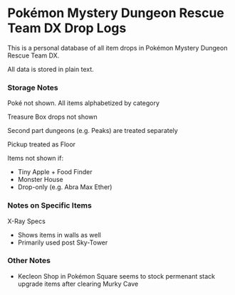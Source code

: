 # Pokémon Mystery Dungeon Rescue Team DX Drop Logs

This is a personal database of all item drops in Pokémon Mystery Dungeon Rescue Team DX. 

All data is stored in plain text.

### Storage Notes
Poké not shown. All items alphabetized by category

Treasure Box drops not shown

Second part dungeons (e.g. Peaks) are treated separately

Pickup treated as Floor

Items not shown if:
- Tiny Apple + Food Finder
- Monster House
- Drop-only (e.g. Abra Max Ether)

### Notes on Specific Items

X-Ray Specs
- Shows items in walls as well
- Primarily used post Sky-Tower

### Other Notes

- Kecleon Shop in Pokémon Square seems to stock permenant stack upgrade items after clearing Murky Cave
